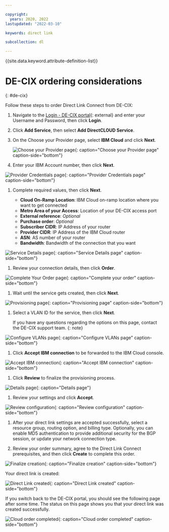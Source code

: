 ```yaml
---

copyright:
  years: 2020, 2022
lastupdated: "2022-03-10"

keywords: direct link

subcollection: dl

---
```


{{site.data.keyword.attribute-definition-list}}

# DE-CIX ordering considerations
{: #de-cix}

Follow these steps to order Direct Link Connect from DE-CIX:

1. Navigate to the [Login - DE-CIX portal](https://portal.de-cix.net/login){: external} and enter your Username and Password, then click **Login**.
1. Click **Add Service**, then select **Add DirectCLOUD Service**.
1. On the Choose your Provider page, select **IBM Cloud** and click **Next**.

   ![Choose your Provider page](/images/decix-choose-provider.png "Choose your Provider page"){: caption="Choose your Provider page" caption-side="bottom"}

1. Enter your IBM Account number, then click **Next**.

  ![Provider Credentials page](/images/decix-credentials.png "Provider Credentials page"){: caption="Provider Credentials page" caption-side="bottom"}

1. Complete required values, then click **Next**.

   * **Cloud On-Ramp Location**: IBM Cloud on-ramp location where you want to get connected 
   * **Metro Area of your Access**: Location of your DE-CIX access port
   * **External reference**: _Optional_
   * **Purchase order**: _Optional_
   * **Subscriber CIDR**: IP Address of your router
   * **Provider CIDR**: IP Address of the IBM Cloud router
   * **ASN**: AS number of your router
   * **Bandwidth**: Bandwidth of the connection that you want

  ![Service Details page](/images/decix-service-details.png "Service Details page"){: caption="Service Details page" caption-side="bottom"}

1. Review your connection details, then click **Order**.

  ![Complete Your Order page](/images/decix-complete-order.png "Complete Your Order page"){: caption="Complete your order" caption-side="bottom"}

1. Wait until the service gets created, then click **Next**.

  ![Provisioning page](/images/decix-provisioning.png "Provisioning page"){: caption="Provisioning page" caption-side="bottom"}

1. Select a VLAN ID for the service, then click **Next**.  

   If you have any questions regarding the options on this page, contact the DE-CIX support team.
   {: note}

  ![Configure VLANs page](/images/decix-configure-vlans.png "Configure VLANs page"){: caption="Configure VLANs page" caption-side="bottom"}

1. Click **Accept IBM connection** to be forwarded to the IBM Cloud console.
   
  ![Accept IBM connection](/images/decix-accept-connection.png "Accept IBM connection"){: caption="Accept IBM connection" caption-side="bottom"}

1. Click **Review** to finalize the provisioning process. 

  ![Details page](/images/decix-review.png "Details page"){: caption="Details page"}

1. Review your settings and click **Accept**.

  ![Review configuration](/images/decix-review-configuration.png "Review configuration"){: caption="Review configuration" caption-side="bottom"}

1. After your direct link settings are accepted successfully, select a resource group, routing option, and billing type. Optionally, you can enable MD5 authentication to provide additional security for the BGP session, or update your network connection type.

1. Review your order summary, agree to the Direct Link Connect prerequisites, and then click **Create** to complete this order.

  ![Finalize creation](/images/decix-finalize-creation.png "Finalize creation"){: caption="Finalize creation" caption-side="bottom"}
  
   Your direct link is created:
   
   ![Direct Link created](/images/decix-direct-link.png "Direct Link created"){: caption="Direct Link created" caption-side="bottom"}

   If you switch back to the DE-CIX portal, you should see the following page after some time. The status on this page shows you that your direct link was created successfully. 

  ![Cloud order completed](/images/decix-order-completed.png "Cloud order completed"){: caption="Cloud order completed" caption-side="bottom"}
  
   

